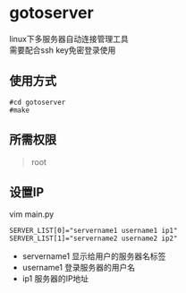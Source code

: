 # gotoserver
linux下多服务器自动连接管理工具  
需要配合ssh key免密登录使用
## 使用方式
```
#cd gotoserver
#make
```
## 所需权限
> root
## 设置IP
vim main.py
```
SERVER_LIST[0]="servername1 username1 ip1"
SERVER_LIST[1]="servername2 username2 ip2"
```
* servername1 显示给用户的服务器名标签
* username1 登录服务器的用户名
* ip1 服务器的IP地址
